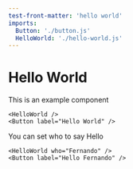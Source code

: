```yaml
---
test-front-matter: 'hello world'
imports:
  Button: './button.js'
  HelloWorld: './hello-world.js'
---
```

# Hello World

This is an example component

```render html
<HelloWorld />
<Button label="Hello World" />
```

You can set who to say Hello

```render html
<HelloWorld who="Fernando" />
<Button label="Hello Fernando" />
```
